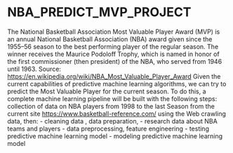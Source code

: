 # NBA_PREDICT_MVP_PROJECT
The National Basketball Association Most Valuable Player Award (MVP) is an annual National Basketball Association (NBA) award given since the 1955–56 season to the best performing player of the regular season. The winner receives the Maurice Podoloff Trophy, which is named in honor of the first commissioner (then president) of the NBA, who served from 1946 until 1963.  Source: https://en.wikipedia.org/wiki/NBA_Most_Valuable_Player_Award  Given the current capabilities of predictive machine learning algorithms, we can try to predict the Most Valuable Player for the current season.  To do this, a complete machine learning pipeline will be built with the following steps:  collection of data on NBA players from 1998 to the last Season from the current site https://www.basketball-reference.com/ using the Web crawling data, then: - cleaning data , data preparation, - research data about NBA teams and players - data preprocessing, feature engineering - testing predictive machine learning model - modeling predictive machine learning model
